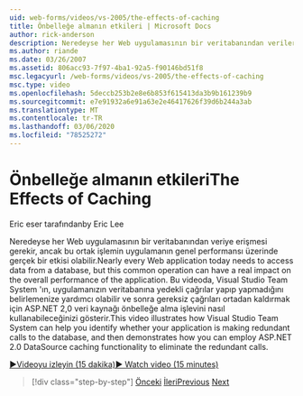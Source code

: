 ```yaml
---
uid: web-forms/videos/vs-2005/the-effects-of-caching
title: Önbelleğe almanın etkileri | Microsoft Docs
author: rick-anderson
description: Neredeyse her Web uygulamasının bir veritabanından verilere erişmesi gerekir, ancak bu ortak işlemin genel performansı üzerinde gerçek bir etkisi olabilir...
ms.author: riande
ms.date: 03/26/2007
ms.assetid: 806acc93-7f97-4ba1-92a5-f90146bd51f8
msc.legacyurl: /web-forms/videos/vs-2005/the-effects-of-caching
msc.type: video
ms.openlocfilehash: 5deccb253b2e8e6b853f615413da3b9b161239b9
ms.sourcegitcommit: e7e91932a6e91a63e2e46417626f39d6b244a3ab
ms.translationtype: MT
ms.contentlocale: tr-TR
ms.lasthandoff: 03/06/2020
ms.locfileid: "78525272"
---
```

# <a name="the-effects-of-caching"></a><span data-ttu-id="439ab-103">Önbelleğe almanın etkileri</span><span class="sxs-lookup"><span data-stu-id="439ab-103">The Effects of Caching</span></span>

<span data-ttu-id="439ab-104">Eric eser tarafından</span><span class="sxs-lookup"><span data-stu-id="439ab-104">by Eric Lee</span></span>

<span data-ttu-id="439ab-105">Neredeyse her Web uygulamasının bir veritabanından veriye erişmesi gerekir, ancak bu ortak işlemin uygulamanın genel performansı üzerinde gerçek bir etkisi olabilir.</span><span class="sxs-lookup"><span data-stu-id="439ab-105">Nearly every Web application today needs to access data from a database, but this common operation can have a real impact on the overall performance of the application.</span></span> <span data-ttu-id="439ab-106">Bu videoda, Visual Studio Team System 'ın, uygulamanızın veritabanına yedekli çağrılar yapıp yapmadığını belirlemenize yardımcı olabilir ve sonra gereksiz çağrıları ortadan kaldırmak için ASP.NET 2,0 veri kaynağı önbelleğe alma işlevini nasıl kullanabileceğinizi gösterir.</span><span class="sxs-lookup"><span data-stu-id="439ab-106">This video illustrates how Visual Studio Team System can help you identify whether your application is making redundant calls to the database, and then demonstrates how you can employ ASP.NET 2.0 DataSource caching functionality to eliminate the redundant calls.</span></span>

[<span data-ttu-id="439ab-107">&#9654;Videoyu izleyin (15 dakika)</span><span class="sxs-lookup"><span data-stu-id="439ab-107">&#9654; Watch video (15 minutes)</span></span>](https://channel9.msdn.com/Blogs/ASP-NET-Site-Videos/the-effects-of-caching)

> [!div class="step-by-step"]
> <span data-ttu-id="439ab-108">[Önceki](custom-extraction-rules-and-coded-web-tests.md)
> [İleri](using-the-load-test-agent.md)</span><span class="sxs-lookup"><span data-stu-id="439ab-108">[Previous](custom-extraction-rules-and-coded-web-tests.md)
[Next](using-the-load-test-agent.md)</span></span>
